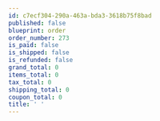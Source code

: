 ```yaml
---
id: c7ecf304-290a-463a-bda3-3618b75f8bad
published: false
blueprint: order
order_number: 273
is_paid: false
is_shipped: false
is_refunded: false
grand_total: 0
items_total: 0
tax_total: 0
shipping_total: 0
coupon_total: 0
title: ' '
---
```

